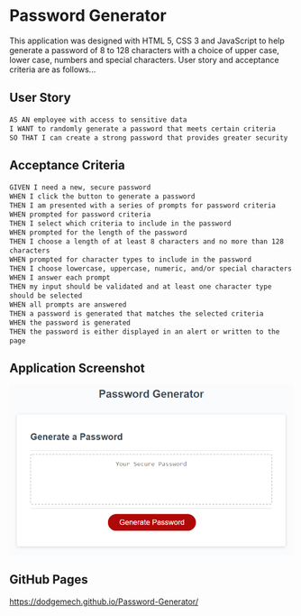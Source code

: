 # Password Generator

This application was designed with HTML 5, CSS 3 and JavaScript to help generate a password of 8 to 128 characters with a choice of upper case, lower case, numbers and special characters. User story and acceptance criteria are as follows...

## User Story

```
AS AN employee with access to sensitive data
I WANT to randomly generate a password that meets certain criteria
SO THAT I can create a strong password that provides greater security
```

## Acceptance Criteria

```
GIVEN I need a new, secure password
WHEN I click the button to generate a password
THEN I am presented with a series of prompts for password criteria
WHEN prompted for password criteria
THEN I select which criteria to include in the password
WHEN prompted for the length of the password
THEN I choose a length of at least 8 characters and no more than 128 characters
WHEN prompted for character types to include in the password
THEN I choose lowercase, uppercase, numeric, and/or special characters
WHEN I answer each prompt
THEN my input should be validated and at least one character type should be selected
WHEN all prompts are answered
THEN a password is generated that matches the selected criteria
WHEN the password is generated
THEN the password is either displayed in an alert or written to the page
```

## Application Screenshot

![An app window with the label Password Generator, an input field labeled Your Secure Password, and a Generate Password button.](./Assets/Images/03-javascript-homework-demo.png)

## GitHub Pages
https://dodgemech.github.io/Password-Generator/
